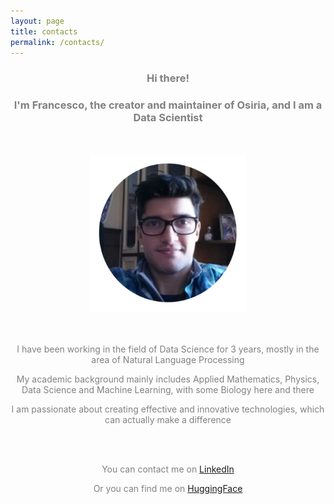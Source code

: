 ```yaml
---
layout: page
title: contacts
permalink: /contacts/
---
```


<center><h3><span style="color:grey">Hi there!</span></h3></center>

<center><h3><span style="color:grey">I'm Francesco, the creator and maintainer of Osiria, and I am a Data Scientist</span></h3></center>

<br>
<br>

<center><img src="https://raw.githubusercontent.com/francesco-russo-githubber/trials/main/circular_picture.png" width="250" height="250"></center>

<br>
<br>

<center><p><span style="color:grey">I have been working in the field of Data Science for 3 years, mostly in the area of Natural Language Processing</span></p></center>

<center><p><span style="color:grey">My academic background mainly includes Applied Mathematics, Physics, Data Science and Machine Learning, with some Biology here and there</span></p></center>

<center><p><span style="color:grey">I am passionate about creating effective and innovative technologies, which can actually make a difference</span></p></center>

<br>
<br>

<center><p><span style="color:grey">You can contact me on <a href="https://www.linkedin.com/in/francesco-russo-32a1901b4/">LinkedIn</a></span></p></center>
<center><p><span style="color:grey">Or you can find me on <a href="https://huggingface.co/osiria">HuggingFace</a></span></p></center>
